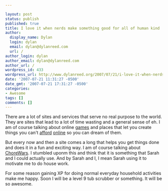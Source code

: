```yaml
---

layout: post
status: publish
published: true
title: I love it when nerds make something good for all of human kind
author:
  display_name: Dylan
  login: dylan
  email: dylan@dylanreed.com
  url: /
author_login: dylan
author_email: dylan@dylanreed.com
author_url: /
wordpress_id: 433
wordpress_url: http://www.dylanreed.org/2007/07/21/i-love-it-when-nerds-make-something-good-for-all-of-human-kind/
date: '2007-07-21 11:31:27 -0500'
date_gmt: '2007-07-21 17:31:27 -0500'
categories:
- Awesome
tags: []
comments: []
---
```


There are a lot of sites and services that serve no real purpose to the world. They are sites that lead to a lot of time wasting and a general sense of eh. I am of course talking about online [games][1] and places that let you create things you can't [afford][2] [online][3] so you can dream of them. 

   [1]: http://weewar.com/
   [2]: http://miniusa.com/
   [3]: http://www.dell.com/

But every now and then a site comes a long that helps you get things done and does it in a fun and exciting way. I am of course talking about [ChoreWars][4]. I stumbled uponm this and think that it is something that Sarah and I could actually use. And by Sarah and I, I mean Sarah using it to motivate me to do house work. 

   [4]: http://www.chorewars.com/

For some reason gaining XP for doing normal everyday household activities make me happy. Soon I will be a level 9 tub scrubber or something. It will be so awesome.
